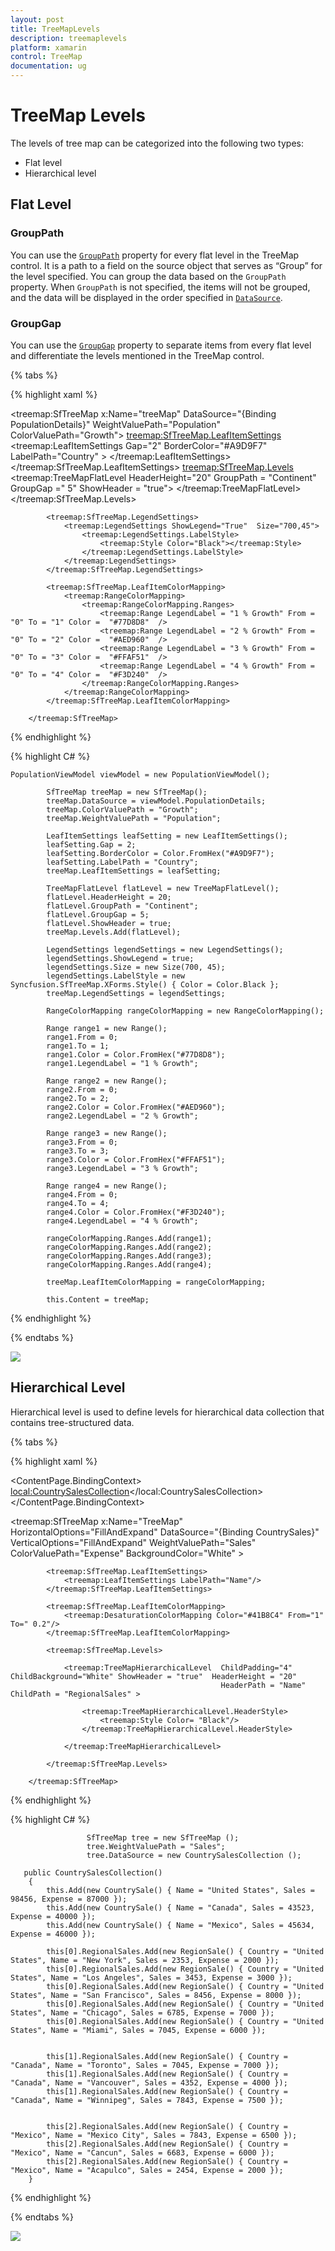 ```yaml
---
layout: post
title: TreeMapLevels
description: treemaplevels
platform: xamarin
control: TreeMap
documentation: ug
---
```


# TreeMap Levels

The levels of tree map can be categorized into the following two types:

* Flat level
* Hierarchical level

## Flat Level

### GroupPath

You can use the [`GroupPath`](https://help.syncfusion.com/cr/cref_files/xamarin/Syncfusion.SfTreeMap.XForms~Syncfusion.SfTreeMap.XForms.TreeMapFlatLevel~GroupPath.html) property for every flat level in the TreeMap control. It is a path to a field on the source object that serves as “Group” for the level specified. You can group the data based on the `GroupPath` property. When `GroupPath` is not specified, the items will not be grouped, and the data will be displayed in the order specified in [`DataSource`](https://help.syncfusion.com/cr/cref_files/xamarin/Syncfusion.SfTreeMap.XForms~Syncfusion.SfTreeMap.XForms.SfTreeMap~DataSource.html).

### GroupGap

You can use the [`GroupGap`](https://help.syncfusion.com/cr/cref_files/xamarin/Syncfusion.SfTreeMap.XForms~Syncfusion.SfTreeMap.XForms.TreeMapFlatLevel~GroupGap.html) property to separate items from every flat level and differentiate the levels mentioned in the TreeMap control.

{% tabs %}  

{% highlight xaml %}

 <treemap:SfTreeMap x:Name="treeMap"  DataSource="{Binding PopulationDetails}" WeightValuePath="Population" ColorValuePath="Growth">
            <treemap:SfTreeMap.LeafItemSettings>
                <treemap:LeafItemSettings  Gap="2" BorderColor="#A9D9F7" LabelPath="Country" >
                </treemap:LeafItemSettings>
            </treemap:SfTreeMap.LeafItemSettings>
            <treemap:SfTreeMap.Levels>
                <treemap:TreeMapFlatLevel  HeaderHeight="20" GroupPath = "Continent" GroupGap =" 5" ShowHeader = "true">
                </treemap:TreeMapFlatLevel>
            </treemap:SfTreeMap.Levels>

            <treemap:SfTreeMap.LegendSettings>
                <treemap:LegendSettings ShowLegend="True"  Size="700,45">
                    <treemap:LegendSettings.LabelStyle>
                        <treemap:Style Color="Black"></treemap:Style>
                    </treemap:LegendSettings.LabelStyle>
                </treemap:LegendSettings>
            </treemap:SfTreeMap.LegendSettings>

            <treemap:SfTreeMap.LeafItemColorMapping>
                <treemap:RangeColorMapping>
                    <treemap:RangeColorMapping.Ranges>
                        <treemap:Range LegendLabel = "1 % Growth" From = "0" To = "1" Color =  "#77D8D8"  />
                        <treemap:Range LegendLabel = "2 % Growth" From = "0" To = "2" Color =  "#AED960"  />
                        <treemap:Range LegendLabel = "3 % Growth" From = "0" To = "3" Color =  "#FFAF51"  />
                        <treemap:Range LegendLabel = "4 % Growth" From = "0" To = "4" Color =  "#F3D240"  />
                    </treemap:RangeColorMapping.Ranges>
                </treemap:RangeColorMapping>
            </treemap:SfTreeMap.LeafItemColorMapping>

        </treemap:SfTreeMap>

{% endhighlight %}

{% highlight C# %}  

    PopulationViewModel viewModel = new PopulationViewModel();
            
            SfTreeMap treeMap = new SfTreeMap();
            treeMap.DataSource = viewModel.PopulationDetails;
            treeMap.ColorValuePath = "Growth";
            treeMap.WeightValuePath = "Population";

            LeafItemSettings leafSetting = new LeafItemSettings();
            leafSetting.Gap = 2;
            leafSetting.BorderColor = Color.FromHex("#A9D9F7");
            leafSetting.LabelPath = "Country";
            treeMap.LeafItemSettings = leafSetting;

            TreeMapFlatLevel flatLevel = new TreeMapFlatLevel();
            flatLevel.HeaderHeight = 20;
            flatLevel.GroupPath = "Continent";
            flatLevel.GroupGap = 5;
            flatLevel.ShowHeader = true;
            treeMap.Levels.Add(flatLevel);

            LegendSettings legendSettings = new LegendSettings();
            legendSettings.ShowLegend = true;
            legendSettings.Size = new Size(700, 45);
            legendSettings.LabelStyle = new Syncfusion.SfTreeMap.XForms.Style() { Color = Color.Black };
            treeMap.LegendSettings = legendSettings;

            RangeColorMapping rangeColorMapping = new RangeColorMapping();

            Range range1 = new Range();
            range1.From = 0;
            range1.To = 1;
            range1.Color = Color.FromHex("#77D8D8");
            range1.LegendLabel = "1 % Growth";

            Range range2 = new Range();
            range2.From = 0;
            range2.To = 2;
            range2.Color = Color.FromHex("#AED960");
            range2.LegendLabel = "2 % Growth";

            Range range3 = new Range();
            range3.From = 0;
            range3.To = 3;
            range3.Color = Color.FromHex("#FFAF51");
            range3.LegendLabel = "3 % Growth";

            Range range4 = new Range();
            range4.From = 0;
            range4.To = 4;
            range4.Color = Color.FromHex("#F3D240");
            range4.LegendLabel = "4 % Growth";

            rangeColorMapping.Ranges.Add(range1);
            rangeColorMapping.Ranges.Add(range2);
            rangeColorMapping.Ranges.Add(range3);
            rangeColorMapping.Ranges.Add(range4);

            treeMap.LeafItemColorMapping = rangeColorMapping;

            this.Content = treeMap;

{% endhighlight %}

{% endtabs %}  

![](TreeMapLevels_images/FlatLevel.png)

## Hierarchical Level

Hierarchical level is used to define levels for hierarchical data collection that contains tree-structured data.

{% tabs %}  

{% highlight xaml %}

<ContentPage.BindingContext>
        <local:CountrySalesCollection></local:CountrySalesCollection>
    </ContentPage.BindingContext>

  <treemap:SfTreeMap  x:Name="TreeMap"  HorizontalOptions="FillAndExpand" DataSource="{Binding CountrySales}"
      VerticalOptions="FillAndExpand" WeightValuePath="Sales" ColorValuePath="Expense" BackgroundColor="White"   >

            <treemap:SfTreeMap.LeafItemSettings>
                <treemap:LeafItemSettings LabelPath="Name"/>
            </treemap:SfTreeMap.LeafItemSettings>

            <treemap:SfTreeMap.LeafItemColorMapping>
                <treemap:DesaturationColorMapping Color="#41B8C4" From="1" To=" 0.2"/>
            </treemap:SfTreeMap.LeafItemColorMapping>

            <treemap:SfTreeMap.Levels>

                <treemap:TreeMapHierarchicalLevel  ChildPadding="4" ChildBackground="White" ShowHeader = "true"  HeaderHeight = "20" 
                                                   HeaderPath = "Name"  ChildPath = "RegionalSales" >
                    
                    <treemap:TreeMapHierarchicalLevel.HeaderStyle>
                        <treemap:Style Color= "Black"/>
                    </treemap:TreeMapHierarchicalLevel.HeaderStyle>
                    
                </treemap:TreeMapHierarchicalLevel>

            </treemap:SfTreeMap.Levels>

        </treemap:SfTreeMap>

{% endhighlight %}

{% highlight C# %}  

                     SfTreeMap tree = new SfTreeMap ();
		             tree.WeightValuePath = "Sales";
                     tree.DataSource = new CountrySalesCollection ();
                     
       public CountrySalesCollection()
		{
			this.Add(new CountrySale() { Name = "United States", Sales = 98456, Expense = 87000 });
			this.Add(new CountrySale() { Name = "Canada", Sales = 43523, Expense = 40000 });
			this.Add(new CountrySale() { Name = "Mexico", Sales = 45634, Expense = 46000 });

			this[0].RegionalSales.Add(new RegionSale() { Country = "United States", Name = "New York", Sales = 2353, Expense = 2000 });
			this[0].RegionalSales.Add(new RegionSale() { Country = "United States", Name = "Los Angeles", Sales = 3453, Expense = 3000 });
			this[0].RegionalSales.Add(new RegionSale() { Country = "United States", Name = "San Francisco", Sales = 8456, Expense = 8000 });
			this[0].RegionalSales.Add(new RegionSale() { Country = "United States", Name = "Chicago", Sales = 6785, Expense = 7000 });
			this[0].RegionalSales.Add(new RegionSale() { Country = "United States", Name = "Miami", Sales = 7045, Expense = 6000 });


			this[1].RegionalSales.Add(new RegionSale() { Country = "Canada", Name = "Toronto", Sales = 7045, Expense = 7000 });
			this[1].RegionalSales.Add(new RegionSale() { Country = "Canada", Name = "Vancouver", Sales = 4352, Expense = 4000 });
			this[1].RegionalSales.Add(new RegionSale() { Country = "Canada", Name = "Winnipeg", Sales = 7843, Expense = 7500 });


			this[2].RegionalSales.Add(new RegionSale() { Country = "Mexico", Name = "Mexico City", Sales = 7843, Expense = 6500 });
			this[2].RegionalSales.Add(new RegionSale() { Country = "Mexico", Name = "Cancun", Sales = 6683, Expense = 6000 });
			this[2].RegionalSales.Add(new RegionSale() { Country = "Mexico", Name = "Acapulco", Sales = 2454, Expense = 2000 });
		}

{% endhighlight %}

{% endtabs %}  

![](TreeMapLevels_images/HierarchicalLevel.png)

